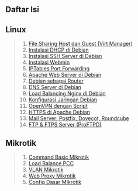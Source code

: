 ## Daftar Isi


## Linux
>
> 1. [File Sharing Host dan Guest (Virt Manager)](./linux/file-sharing-host-dan-guest-virt-manager.md)
> 2. [Instalasi DHCP di Debian](./linux/instalasi-dhcp-debian.md)
> 3. [Instalasi SSH Server di Debian](./linux/instalasi-ssh-server-debian.md)
> 4. [Instalasi Webmin](./linux/instalasi-webmin.md)
> 5.  [IPTables Port Forwarding](./linux/iptables-port-forwarding.md)
> 6.  [Apache Web Server di Debian](./linux/konfigurasi-apache-webserver-debian.md)
> 7.  [Debian sebagai Router](./linux/konfigurasi-debian-sebagai-router.md)
> 8.   [DNS Server di Debian](./linux/konfigurasi-dnsserver-di-debian.md)
> 9.   [Load Balancing Nginx di Debian](./linux/konfigurasi-load-balancing-nginx-di-debian.md)
> 10. [Konfigurasi Jaringan Debian](./linux/konfigurasi-network-debian.md)
> 11.  [OpenVPN dengan Script](./linux/konfigurasi-openvpn-script-debian.md)
> 12.  [HTTPS di Apache Debian](./linux/konfigurasi-webserver-apache-https-debian.md)
> 13.  [Mail Server: Postfix, Dovecot, Roundcube](./linux/postfix-dovecot-roundcube-mailserver.md)
> 14. [FTP & FTPS Server (ProFTPD)](./linux/proftpd-ftp-ftps.md)


## Mikrotik
> 
> 1. [Command Basic Mikrotik](./mikrotik/001-CommandBasicMIkrotik.md)  
> 2.  [Load Balance PCC](./mikrotik/003-LoadBalancePCC.md)  
> 3.  [VLAN Mikrotik](./mikrotik/004-VlanMikrotik.md)  
> 4.  [Web Proxy Mikrotik](./mikrotik/mikrotik-web-proxy.md)
> 5.  [Config Dasar MIkrotik](./mikrotik/002-ConfigDasarMIkrotik.md)

